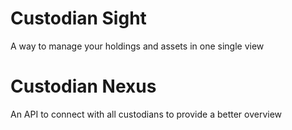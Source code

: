 # Custodian Sight
A way to manage your holdings and assets in one single view

# Custodian Nexus
An API to connect with all custodians to provide a better overview
